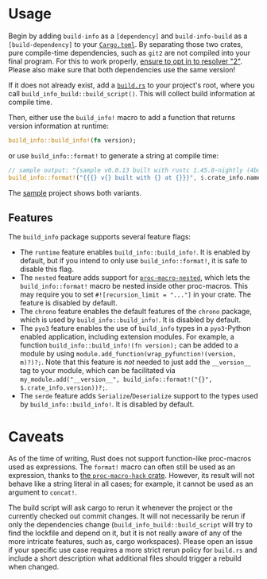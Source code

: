 # Usage
Begin by adding `build-info` as a `[dependency]` and `build-info-build` as a `[build-dependency]` to your [`Cargo.toml`](sample/Cargo.toml).
By separating those two crates, pure compile-time dependencies, such as `git2` are not compiled into your final program.
For this to work properly, [ensure to opt in to resolver "2"](https://blog.rust-lang.org/2021/03/25/Rust-1.51.0.html#cargos-new-feature-resolver).
Please also make sure that both dependencies use the same version!

If it does not already exist, add a [`build.rs`](https://github.com/danielschemmel/build-info/tree/main/sample/build.rs) to your project's root, where you call `build_info_build::build_script()`.
This will collect build information at compile time.

Then, either use the `build_info!` macro to add a function that returns version information at runtime:
```rust
build_info::build_info!(fn version);
```
or use `build_info::format!` to generate a string at compile time:
```rust
// sample output: "{sample v0.0.13 built with rustc 1.45.0-nightly (4bd32c980 2020-05-29) at 2020-05-30 11:22:46Z}"
build_info::format!("{{{} v{} built with {} at {}}}", $.crate_info.name, $.crate_info.version, $.compiler, $.timestamp)
```

The [sample](https://github.com/danielschemmel/build-info/tree/main/sample) project shows both variants.

## Features
The `build_info` package supports several feature flags:
- The `runtime` feature enables `build_info::build_info!`. It is enabled by default, but if you intend to only use `build_info::format!`, it is safe to disable this flag.
- The `nested` feature adds support for [`proc-macro-nested`](https://crates.io/crates/proc-macro-nested), which lets the `build_info::format!` macro be nested inside other proc-macros. This may require you to set `#![recursion_limit = "..."]` in your crate. The feature is disabled by default.
- The `chrono` feature enables the default features of the `chrono` package, which is used by `build_info::build_info!`. It is disabled by default.
- The `pyo3` feature enables the use of `build_info` types in a `pyo3`-Python enabled application, including extension modules. For example, a function `build_info::build_info!(fn version);` can be added to a module by using `module.add_function(wrap_pyfunction!(version, m)?)?;`. Note that this feature is *not* needed to just add the `__version__` tag to your module, which can be facilitated via `my_module.add("__version__", build_info::format!("{}", $.crate_info.version))?;`.
- The `serde` feature adds `Serialize`/`Deserialize` support to the types used by `build_info::build_info!`. It is disabled by default.

# Caveats
As of the time of writing, Rust does not support function-like proc-macros used as expressions.
The `format!` macro can often still be used as an expression, thanks to [the `proc-macro-hack` crate](https://crates.io/crates/proc-macro-hack).
However, its result will not behave like a string literal in all cases; for example, it cannot be used as an argument to `concat!`.

The build script will ask cargo to rerun it whenever the project or the currently checked out commit changes.
It will not necessarily be rerun if only the dependencies change (`build_info_build::build_script` will try to find the lockfile and depend on it, but it is not really aware of any of the more intricate features, such as, cargo workspaces).
Please open an issue if your specific use case requires a more strict rerun policy for `build.rs` and include a short description what additional files should trigger a rebuild when changed.
